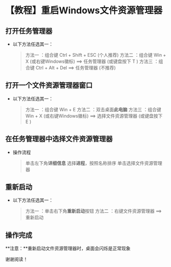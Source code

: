 # 【教程】重启Windows文件资源管理器

## 打开任务管理器
- 以下方法任选其一：
  > 方法一 ：组合键 Ctrl + Shift + ESC (个人推荐)
  > 方法二 ：组合键 Win + X (或右键Windows徽标) ==> 任务管理器 (或键盘按下 T )
  > 方法三 ：组合键 Ctrl + Alt + Del  ==>  任务管理器 (不推荐)

## 打开一个文件资源管理器窗口
- 以下方法任选其一：
  > 方法一 ：组合键 Win + E
  > 方法二 ：双击桌面**此电脑**
  > 方法三 ：组合键 Win + X (或右键Windows徽标) ==> 选择文件资源管理器 (或键盘按下 E )

## 在任务管理器中选择文件资源管理器
- 操作流程
  > 单击左下角**详细信息**
  > 选择**进程**，按照名称排序
  > 单击选择文件资源管理器

## 重新启动
- 以下方法任选其一：
  > 方法一 ：单击右下角**重新启动**按钮
  > 方法二 ：右键文件资源管理器 ==> 重新启动

## 操作完成
**注意：**重新启动文件资源管理器时，桌面会闪烁是正常现象

谢谢阅读！